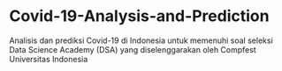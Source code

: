 # Covid-19-Analysis-and-Prediction
Analisis dan prediksi Covid-19 di Indonesia untuk memenuhi soal seleksi Data Science Academy (DSA) yang diselenggarakan oleh Compfest Universitas Indonesia
